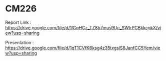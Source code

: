 # CM226

Report Link : https://drive.google.com/file/d/1IGqHCz_TZ8b7mus9Uc_SWIrPCBkkcgkX/view?usp=sharing

Presentation : https://drive.google.com/file/d/1qT1CVfK6ksg4z35txgslS8JanfCC5Yem/view?usp=sharing


